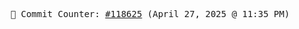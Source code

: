 <p align="center">
    <samp>
        📮 Commit Counter: <a href="https://github.com/Javascript-void0/Javascript-void0/commits/main">#118625</a> (April 27, 2025 @ 11:35 PM)
    </samp>
</p>